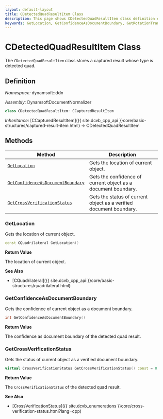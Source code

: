 ```yaml
---
layout: default-layout
title: CDetectedQuadResultItem Class
description: This page shows CDetectedQuadResultItem class definition of Dynamsoft Document Normalizer SDK C++ Edition.
keywords: GetLocation, GetConfidenceAsDocumentBoundary, GetRotationTransformMatrix, CDetectedQuadResultItem, api reference
---
```


# CDetectedQuadResultItem Class

The `CDetectedQuadResultItem` class stores a captured result whose type is detected quad.

## Definition

*Namespace:* dynamsoft::ddn

*Assembly:* DynamsoftDocumentNormalizer

```cpp
class CDetectedQuadResultItem: CCapturedResultItem
```

*Inheritance:* [CCapturedResultItem]({{ site.dcvb_cpp_api }}core/basic-structures/captured-result-item.html) -> CDetectedQuadResultItem

## Methods

| Method | Description |
|--------|-------------|
| [`GetLocation`](#getlocation) | Gets the location of current object. |
| [`GetConfidenceAsDocumentBoundary`](#getconfidenceasdocumentboundary) | Gets the confidence of current object as a document boundary. |
| [`GetCrossVerificationStatus`](#getcrossverificationstatus) | Gets the status of current object as a verified document boundary. |

### GetLocation

Gets the location of current object.

```cpp
const CQuadrilateral GetLocation() 
```

**Return Value**

The location of current object.

**See Also**

* [CQuadrilateral]({{ site.dcvb_cpp_api }}core/basic-structures/quadrilateral.html)

### GetConfidenceAsDocumentBoundary

Gets the confidence of current object as a document boundary.

```cpp
int GetConfidenceAsDocumentBoundary() 
```

**Return Value**

The confidence as document boundary of the detected quad result.

### GetCrossVerificationStatus

Gets the status of current object as a verified document boundary.

```cpp
virtual CrossVerificationStatus GetCrossVerificationStatus() const = 0;
```

**Return Value**

The `CrossVerificationStatus` of the detected quad result.

**See Also**

* [CrossVerificationStatus]({{ site.dcvb_enumerations }}core/cross-verification-status.html?lang=cpp)
